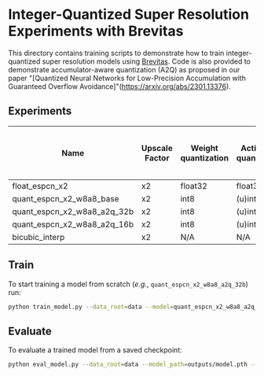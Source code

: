 # Integer-Quantized Super Resolution Experiments with Brevitas

This directory contains training scripts to demonstrate how to train integer-quantized super resolution models using [Brevitas](https://github.com/Xilinx/brevitas).
Code is also provided to demonstrate accumulator-aware quantization (A2Q) as proposed in our paper "[Quantized Neural Networks for Low-Precision Accumulation with Guaranteed Overflow Avoidance]"(https://arxiv.org/abs/2301.13376).

## Experiments

| Name                        | Upscale Factor | Weight quantization | Activation quantization | Peak Signal-to-Noise Ratio |
|-----------------------------|----------------|---------------------|-------------------------|----------------------------|
| float_espcn_x2              | x2             | float32             | float32                 | 31.01                      |
| quant_espcn_x2_w8a8_base    | x2             | int8                | (u)int8                 | 30.49                      |
| quant_espcn_x2_w8a8_a2q_32b | x2             | int8                | (u)int8                 | 30.54                      |
| quant_espcn_x2_w8a8_a2q_16b | x2             | int8                | (u)int8                 | 29.19                      |
| bicubic_interp              | x2             | N/A                 | N/A                     | 28.72                      |


## Train

To start training a model from scratch (*e.g.*, `quant_espcn_x2_w8a8_a2q_32b`) run:
 ```bash
python train_model.py --data_root=data --model=quant_espcn_x2_w8a8_a2q_32b
 ```

## Evaluate

To evaluate a trained model from a saved checkpoint:
```bash
python eval_model.py --data_root=data --model_path=outputs/model.pth --model=quant_espcn_x2_w8a8_a2q_32b
```
